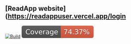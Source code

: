 ## [ReadApp website](https://readappuser.vercel.app/login

[![Build](https://github.com/martinmdl/read-app-angular/actions/workflows/build.yml/badge.svg)](https://github.com/martinmdl/read-app-angular/actions/workflows/build.yml) ![Coverage](./badges/readapp-2024-grupo-2/coverage.svg)
